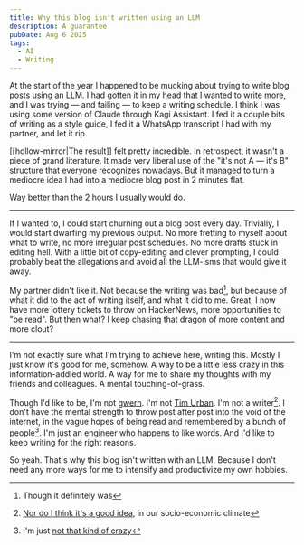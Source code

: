 ```yaml
---
title: Why this blog isn't written using an LLM
description: A guarantee
pubDate: Aug 6 2025
tags:
  - AI
  - Writing
---
```

At the start of the year I happened to be mucking about trying to write blog posts using an LLM. I had gotten it in my head that I wanted to write more, and I was trying — and failing — to keep a writing schedule. I think I was using some version of Claude through Kagi Assistant. I fed it a couple bits of writing as a style guide, I fed it a WhatsApp transcript I had with my partner, and let it rip.

[[hollow-mirror|The result]] felt pretty incredible. In retrospect, it wasn't a piece of grand literature. It made very liberal use of the "it's not A — it's B" structure that everyone recognizes nowadays. But it managed to turn a mediocre idea I had into a mediocre blog post in 2 minutes flat.  

Way better than the 2 hours I usually would do.

<hr>

If I wanted to, I could start churning out a blog post every day. Trivially, I would start dwarfing my previous output. No more fretting to myself about what to write, no more irregular post schedules. No more drafts stuck in editing hell. With a little bit of copy-editing and clever prompting, I could probably beat the allegations and avoid all the LLM-isms that would give it away.

My partner didn't like it. Not because the writing was bad[^1], but because of what it did to the act of writing itself, and what it did to me. Great, I now have more lottery tickets to throw on HackerNews, more opportunities to "be read". But then what? I keep chasing that dragon of more content and more clout?

----

I'm not exactly sure what I'm trying to achieve here, writing this. Mostly I just know it's good for me, somehow. A way to be a little less crazy in this information-addled world. A way for me to share my thoughts with my friends and colleagues. A mental touching-of-grass.

Though I'd like to be, I'm not [gwern](https://gwern.net). I'm not [Tim Urban](https://waitbutwhy.com/). I'm not a writer[^3]. I don't have the mental strength to throw post after post into the void of the internet, in the vague hopes of being read and remembered by a bunch of people[^2]. I'm just an engineer who happens to like words. And I'd like to keep writing for the right reasons.

So yeah. That's why this blog isn't written with an LLM. Because I don't need any more ways for me to intensify and productivize my own hobbies.

[^1]: Though it definitely was
[^2]: I'm just [not that kind of crazy](https://www.experimental-history.com/p/face-it-youre-a-crazy-person)
[^3]: [Nor do I think it's a good idea](https://oyyy.substack.com/p/the-cultural-decline-of-literary), in our socio-economic climate 